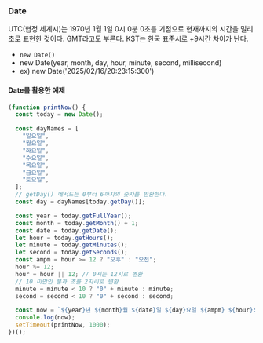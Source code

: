 ### Date

UTC(협정 세계시)는 1970년 1월 1일 0시 0분 0초를 기점으로 현재까지의 시간을 밀리초로 표현한 것이다.
GMT라고도 부른다.
KST는 한국 표준시로 +9시간 차이가 난다.

- `new Date()`
- new Date(year, month, day, hour, minute, second, millisecond)
- ex) new Date('2025/02/16/20:23:15:300')

#### Date를 활용한 예제

```js
(function printNow() {
  const today = new Date();

  const dayNames = [
    "일요일",
    "월요일",
    "화요일",
    "수요일",
    "목요일",
    "금요일",
    "토요일",
  ];
  // getDay() 메서드는 0부터 6까지의 숫자를 반환한다.
  const day = dayNames[today.getDay()];

  const year = today.getFullYear();
  const month = today.getMonth() + 1;
  const date = today.getDate();
  let hour = today.getHours();
  let minute = today.getMinutes();
  let second = today.getSeconds();
  const ampm = hour >= 12 ? "오후" : "오전";
  hour %= 12;
  hour = hour || 12; // 0시는 12시로 변환
  // 10 미만인 분과 초를 2자리로 변환
  minute = minute < 10 ? "0" + minute : minute;
  second = second < 10 ? "0" + second : second;

  const now = `${year}년 ${month}월 ${date}일 ${day}요일 ${ampm} ${hour}:${minute}:${second}`;
  console.log(now);
  setTimeout(printNow, 1000);
})();
```
